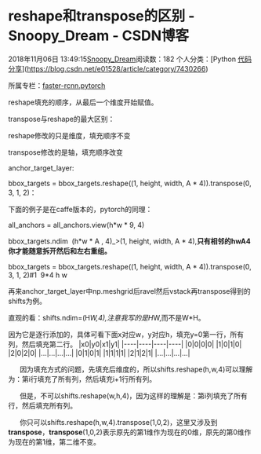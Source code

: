 # reshape和transpose的区别 - Snoopy_Dream - CSDN博客





2018年11月06日 13:49:15[Snoopy_Dream](https://me.csdn.net/e01528)阅读数：182
个人分类：[Python																[代码分享](https://blog.csdn.net/e01528/article/category/7620830)](https://blog.csdn.net/e01528/article/category/7430266)

所属专栏：[faster-rcnn.pytorch](https://blog.csdn.net/column/details/25674.html)








reshape填充的顺序，从最后一个维度开始赋值。

transpose与reshape的最大区别：

reshape修改的只是维度，填充顺序不变

transpose修改的是轴，填充顺序改变

anchor_target_layer:

bbox_targets = bbox_targets.reshape((1, height, width, A * 4)).transpose(0, 3, 1, 2)：

下面的例子是在caffe版本的，pytorch的同理：

all_anchors = all_anchors.view(h*w * 9, 4)

bbox_targets.ndim  (h*w * A , 4)_>(1, height, width, A * 4),**只有相邻的hwA4你才能随意拆开然后和左右重组。**

bbox_targets = bbox_targets.reshape((1, height, width, A * 4)).transpose(0, 3, 1, 2)#1  9*4 h w



再来anchor_target_layer中np.meshgrid后ravel然后vstack再transpose得到的shifts为例。

直观的看：shifts.ndim=(H*W,4),注意我写的是H*W,而不是W*H。

因为它是逐行添加的，具体可看下面x对应w，y对应h，填充y=0第一行，所有列，然后填充第二行。
|x0|y0|x1|y1|
|----|----|----|----|
|0|0|0|0|
|1|0|1|0|
|2|0|2|0|
|...|...|...|...|
|0|1|0|1|
|1|1|1|1|
|2|1|2|1|
|...|...|...|...|

      因为填充方式的问题，先填充后维度的，所以shifts.reshape(h,w,4)可以理解为：第i行填充了所有列，然后填充i+1行所有列。

      但是，不可以shifts.reshape(w,h,4)，因为这样的理解是：第i列填充了所有行，然后填充所有列。

      你只可以shifts.reshape(h,w,4).transpose(1,0,2)，这里又涉及到**transpose**，**transpose**(1,0,2)表示原先的第1维作为现在的0维，原先的第0维作为现在的第1维，第二维不变。






